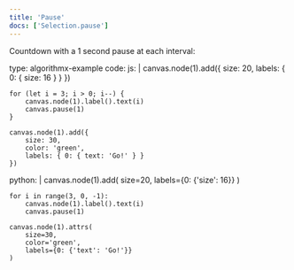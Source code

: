 ```yaml
---
title: 'Pause'
docs: ['Selection.pause']
---
```


Countdown with a 1 second pause at each interval:

<data type='yaml'>
type: algorithmx-example
code:
  js: |
    canvas.node(1).add({
        size: 20,
        labels: { 0: { size: 16 } }
    })
    
    for (let i = 3; i > 0; i--) {
        canvas.node(1).label().text(i)
        canvas.pause(1)
    }
    
    canvas.node(1).add({
        size: 30,
        color: 'green',
        labels: { 0: { text: 'Go!' } }
    })
  python: |
    canvas.node(1).add(
        size=20,
        labels={0: {'size': 16}}
    )
    
    for i in range(3, 0, -1):
        canvas.node(1).label().text(i)
        canvas.pause(1)
    
    canvas.node(1).attrs(
        size=30,
        color='green',
        labels={0: {'text': 'Go!'}}
    )
</data>
